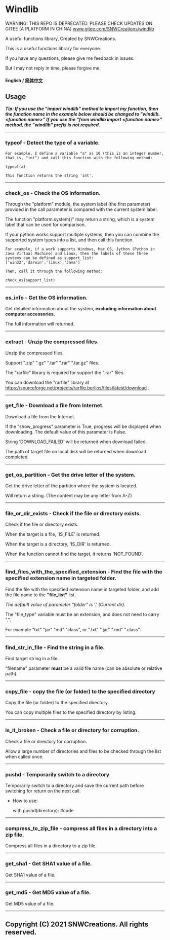 # **Windlib**

WARNING: THIS REPO IS DEPRECATED. PLEASE CHECK UPDATES ON GITEE (A PLATFORM IN CHINA) www.gitee.com/SNWCreations/windlib

A useful functions library, Created by SNWCreations.

This is a useful functions library for everyone.

If you have any questions, please give me feedback in issues.

But I may not reply in time, please forgive me.

#### English / [简体中文](https://github.com/SNWCreations/windlib/blob/main/README-zh_Hans.md)

## **Usage**

***Tip: If you use the "import windlib" method to import my function, then the function name in the example below should be changed to "windlib.\<function name\>"
If you use the "from windlib import \<function name\>" method, the "windlib" prefix is not required.***

---

### **typeof - Detect the type of a variable.**

    For example, I define a variable "a" as 10 (this is an integer number, that is, "int") and call this function with the following method:

    typeof(a)

    This function returns the string 'int'.

---

### **check_os - Check the OS information.**

Through the "platform" module, the system label (the first parameter) provided in the call parameter is compared with the current system label.

The function "platform.system()" may return a string, which is a system label that can be used for comparison.

If your python works support multiple systems, then you can combine the supported system types into a list, and then call this function.

    For example, if a work supports Windows, Mac OS, Jython (Python in Java Virtual Machine) and Linux, then the labels of these three systems can be defined as support_list: ['win32','darwin','linux','Java']

    Then, call it through the following method:

    check_os(support_list)

---

### **os_info - Get the OS information.**

Get detailed information about the system, **excluding information about computer accessories.**

The full information will returned.

---

### **extract - Unzip the compressed files.**

Unzip the compressed files.

Support ".zip" ".gz" ".tar" ".rar" ".tar.gz" files.

The "rarfile" library is required for support the ".rar" files.

You can download the "rarfile" library at https://sourceforge.net/projects/rarfile.berlios/files/latest/download .

---

### **get_file - Download a file from Internet.**

Download a file from the Internet.

If the "show_progress" parameter is True, progress will be displayed when downloading. The default value of this parameter is False.

String 'DOWNLOAD_FAILED' will be returned when download failed.

The path of target file on local disk will be returned when download completed.

---

### **get_os_partition - Get the drive letter of the system.**

Get the drive letter of the partition where the system is located.

Will return a string. (The content may be any letter from A-Z)

---

### **file_or_dir_exists - Check if the file or directory exists.**

Check if the file or directory exists.

When the target is a file, 'IS_FILE' is returned.

When the target is a directory, 'IS_DIR' is returned.

When the function cannot find the target, it returns 'NOT_FOUND'.

---

### **find_files_with_the_specified_extension - Find the file with the specified extension name in targeted folder.**

Find the file with the specified extension name in targeted folder, and add the file name to the **"file_list"** list.

*The default value of parameter "folder" is '.' (Current dir).*

The "file_type" variable must be an extension, and does not need to carry ".".

For example "txt" "jar" "md" "class", or ".txt" ".jar" ".md" ".class".

---

### **find_str_in_file - Find the string in a file.**

Find target string in a file.

"filename" parameter **must** be a valid file name (can be absolute or relative path).

---

### **copy_file - copy the file (or folder) to the specified directory**

Copy the file (or folder) to the specified directory.

You can copy multiple files to the specified directory by listing.

---

### **is_it_broken - Check a file or directory for corruption.**

Check a file or directory for corruption.

Allow a large number of directories and files to be checked through the list when called once.

---

### **pushd - Temporarily switch to a directory.**

Temporarily switch to a directory and save the current path before switching for return on the next call.

* How to use:

    with pushd(directory):
        #code

---

### **compress_to_zip_file - compress all files in a directory into a zip file.**

Compress all files in a directory to a zip file.

---

### **get_sha1 - Get SHA1 value of a file.**

Get SHA1 value of a file.

---

### **get_md5 - Get MD5 value of a file.**

Get MD5 value of a file.

---

## Copyright (C) 2021 SNWCreations. All rights reserved.
